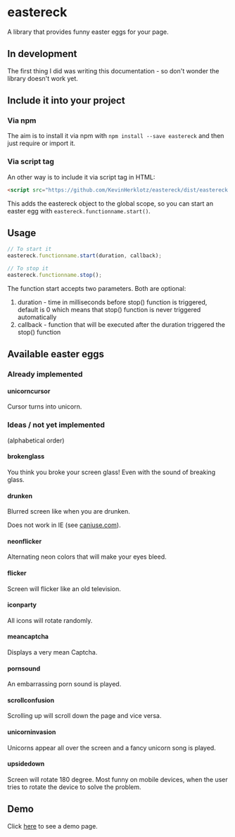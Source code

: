 # eastereck

A library that provides funny easter eggs for your page.


## In development

The first thing I did was writing this documentation - so don't wonder the library doesn't work yet.

## Include it into your project

### Via npm

The aim is to install it via npm with `npm install --save eastereck` and then just require or import it.

### Via script tag

An other way is to include it via script tag in HTML:  

```html
<script src="https://github.com/KevinHerklotz/eastereck/dist/eastereck.min.js"></script>
```

This adds the eastereck object to the global scope, so you can start an easter egg with `eastereck.functionname.start()`.

## Usage

```javascript
// To start it
eastereck.functionname.start(duration, callback);

// To stop it
eastereck.functionname.stop();
```

The function start accepts two parameters. Both are optional:
1. duration - time in milliseconds before stop() function is triggered, default is 0 which means that stop() function is never triggered automatically
2. callback - function that will be executed after the duration triggered the stop() function

## Available easter eggs

### Already implemented

#### unicorncursor
Cursor turns into unicorn.

### Ideas / not yet implemented

(alphabetical order)

#### brokenglass
You think you broke your screen glass! Even with the sound of breaking glass.

#### drunken
Blurred screen like when you are drunken.

Does not work in IE (see [caniuse.com](http://caniuse.com/#feat=css-filters)).

#### neonflicker
Alternating neon colors that will make your eyes bleed.

#### flicker
Screen will flicker like an old television.

#### iconparty
All icons will rotate randomly.

#### meancaptcha
Displays a very mean Captcha.

#### pornsound
An embarrassing porn sound is played. 

#### scrollconfusion
Scrolling up will scroll down the page and vice versa.

#### unicorninvasion
Unicorns appear all over the screen and a fancy unicorn song is played. 

#### upsidedown
Screen will rotate 180 degree. Most funny on mobile devices, when the user tries to rotate the device to solve the problem.

## Demo

Click [here](https://rawgit.com/KevinHerklotz/eastereck/master/demo/index.html) to see a demo page.